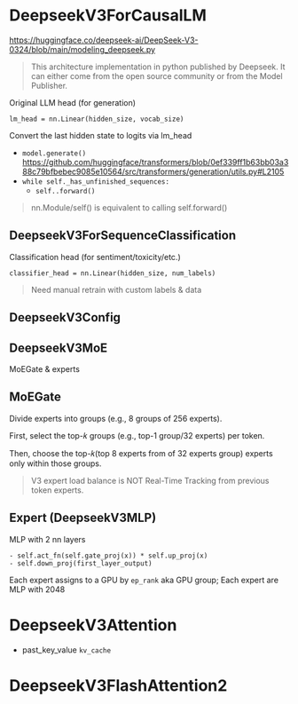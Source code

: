 # DeepseekV3ForCausalLM

<https://huggingface.co/deepseek-ai/DeepSeek-V3-0324/blob/main/modeling_deepseek.py>

> This architecture implementation in python published by Deepseek. It can either come from the open source community or from the Model Publisher.

Original LLM head (for generation)

`lm_head = nn.Linear(hidden_size, vocab_size)`

Convert the last hidden state to logits via lm_head

- `model.generate()` <https://github.com/huggingface/transformers/blob/0ef339ff1b63bb03a388c79bfbebec9085e10564/src/transformers/generation/utils.py#L2105>
- `while self._has_unfinished_sequences:`
  - `self..forward()`

> nn.Module/self() is equivalent to calling self.forward()

## DeepseekV3ForSequenceClassification

Classification head (for sentiment/toxicity/etc.)

`classifier_head = nn.Linear(hidden_size, num_labels)`

> Need manual retrain with custom labels & data

## DeepseekV3Config

## DeepseekV3MoE

MoEGate & experts

## MoEGate

Divide experts into groups (e.g., 8 groups of 256 experts).

First, select the top-𝑘 groups (e.g., top-1 group/32 experts) per token.

Then, choose the top-𝑘(top 8 experts from of 32 experts group) experts only within those groups.

> V3 expert load balance is NOT Real-Time Tracking from previous token experts.

## Expert (DeepseekV3MLP)

MLP with 2 nn layers

    - self.act_fn(self.gate_proj(x)) * self.up_proj(x)
    - self.down_proj(first_layer_output)

Each expert assigns to a GPU by `ep_rank` aka GPU group;
Each expert are MLP with 2048

# DeepseekV3Attention

- past_key_value `kv_cache`

# DeepseekV3FlashAttention2
